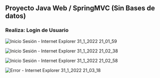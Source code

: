 
## Proyecto Java Web / SpringMVC (Sin Bases de datos)
### Realiza: Login de Usuario

![Inicio Sesión - Internet Explorer 31_1_2022 21_01_59](https://user-images.githubusercontent.com/88462536/151899364-38860859-70e3-4fcb-9c0f-368230270cb1.png)

![Inicio Sesión - Internet Explorer 31_1_2022 21_02_38](https://user-images.githubusercontent.com/88462536/151899377-110d5af0-47e5-4ec2-97d7-bcaccd6e2bdd.png)

![Inicio Sesión - Internet Explorer 31_1_2022 21_02_58](https://user-images.githubusercontent.com/88462536/151899392-032b37db-bcde-412a-a8e2-a952951da5ff.png)

![Error - Internet Explorer 31_1_2022 21_03_18](https://user-images.githubusercontent.com/88462536/151899401-74eb252e-6f3d-4e4b-a008-cb11fa355dc1.png)
